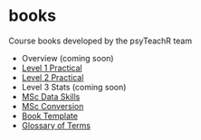# books

Course books developed by the psyTeachR team

* Overview (coming soon)
* [Level 1 Practical](https://psyteachr.github.io/ug1-practical/)
* [Level 2 Practical](https://philmcaleer.github.io/ug2-practical/)
* Level 3 Stats (coming soon)
* [MSc Data Skills](https://psyteachr.github.io/msc-data-skills/)
* [MSc Conversion](https://psyteachr.github.io/msc-conv-f2f/)
* [Book Template](https://psyteachr.github.io/book-template/)
* [Glossary of Terms](https://psyteachr.github.io/glossary/)
